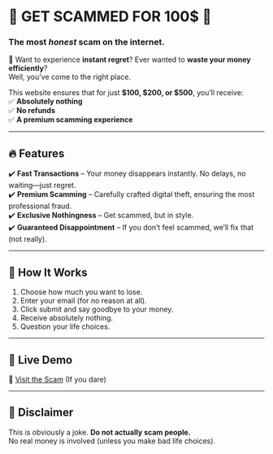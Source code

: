 # 💸 GET SCAMMED FOR 100$ 💸  
### The most *honest* scam on the internet.

🚀 Want to experience **instant regret**? Ever wanted to **waste your money efficiently**?  
Well, you’ve come to the right place.  

This website ensures that for just **$100, $200, or $500**, you’ll receive:  
✅ **Absolutely nothing**  
✅ **No refunds**  
✅ **A premium scamming experience**  

---

## **🔥 Features**  
✔️ **Fast Transactions** – Your money disappears instantly. No delays, no waiting—just regret.  
✔️ **Premium Scamming** – Carefully crafted digital theft, ensuring the most professional fraud.  
✔️ **Exclusive Nothingness** – Get scammed, but in style.  
✔️ **Guaranteed Disappointment** – If you don’t feel scammed, we’ll fix that (not really).  

---

## **🚀 How It Works**
1. Choose how much you want to lose.  
2. Enter your email (for no reason at all).  
3. Click submit and say goodbye to your money.  
4. Receive absolutely nothing.  
5. Question your life choices.  

---

## **🎥 Live Demo**  
🔗 [Visit the Scam](https://github.io/no1nereal/ultimate-scam-experience) (If you dare)  

---

## **📝 Disclaimer**  
This is obviously a joke. **Do not actually scam people.**  
No real money is involved (unless you make bad life choices).  
